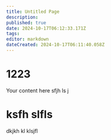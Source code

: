 ```yaml
---
title: Untitled Page
description: 
published: true
date: 2024-10-17T06:12:33.171Z
tags: 
editor: markdown
dateCreated: 2024-10-17T06:11:40.058Z
---
```


# 1223
Your content here
sfjh ls j
# ksfh slfls
dkjkh kl 
klsjfl 
 